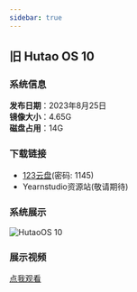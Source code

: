 ```yaml
---
sidebar: true
---
```

## 旧 Hutao OS 10

### 系统信息

**发布日期**：2023年8月25日<br>
**镜像大小**：4.65G<br>
**磁盘占用**：14G<br>

### 下载链接

- [123云盘](https://www.123pan.cn/s/RF1eVv-tp413.html)(密码: 1145)
- Yearnstudio资源站(敬请期待)

### 系统展示

![HutaoOS 10](/old-os10.png)

### 展示视频

[点我观看](https://www.bilibili.com/video/BV19G411o76n)